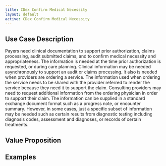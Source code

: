 ```yaml
---
title: CDex Confirm Medical Necessity
layout: default
active: CDex Confirm Medical Necessity
---
```


## Use Case Description
Payers need clinical documentation to support prior authorization, claims processing, audit submitted claims, and to confirm medical necessity and appropriateness. The information is needed at the time prior authorization is requested, or during care planning. Clinical information may be needed asynchronously to support an audit or claims processing. It also is needed when providers are ordering a service. The information used when ordering the service needs to be shared with the provider referred to render the service because they need it to support the claim. Consulting providers may need to request additional information from the ordering physician in order to support their claim. The information can be supplied in a standard exchange document format such as a progress note, or encounter summary. However, in some cases, just a specific subset of information may be needed such as certain results from diagnostic testing including diagnosis codes, assessment and diagnoses, or records of certain treatments.

## Value Proposition

## Examples